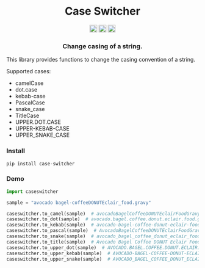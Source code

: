<div align=center>
<!-- Title: -->
  <h1>Case Switcher</h1>
<!-- Labels: -->
  <!-- First row: -->
  <img src="https://img.shields.io/badge/License-AGPL%20v3-blue.svg"
   height="20"
   alt="License: AGPL v3">
  <img src="https://img.shields.io/badge/code%20style-black-000000.svg"
   height="20"
   alt="Code style: black">
    <img src="https://img.shields.io/pypi/v/case-switcher.svg"
   height="20"
   alt="PyPI version">
  <h3>Change casing of a string.</h3>
</div>

This library provides functions to change the casing convention of a
string.

Supported cases:
- camelCase
- dot.case
- kebab-case
- PascalCase
- snake_case
- TitleCase
- UPPER.DOT.CASE
- UPPER-KEBAB-CASE
- UPPER_SNAKE_CASE

### Install

```shell
pip install case-switcher
```

### Demo

```python
import caseswitcher

sample = "avocado bagel-coffeeDONUTEclair_food.gravy"

caseswitcher.to_camel(sample)  # avocadoBagelCoffeeDONUTEclairFoodGravy
caseswitcher.to_dot(sample)  # avocado.bagel.coffee.donut.eclair.food.gravy
caseswitcher.to_kebab(sample)  # avocado-bagel-coffee-donut-eclair-food-gravy
caseswitcher.to_pascal(sample)  # AvocadoBagelCoffeeDONUTEclairFoodGravy
caseswitcher.to_snake(sample)  # avocado_bagel_coffee_donut_eclair_food_gravy
caseswitcher.to_title(sample)  # Avocado Bagel Coffee DONUT Eclair Food Gravy
caseswitcher.to_upper_dot(sample)  # AVOCADO.BAGEL.COFFEE.DONUT.ECLAIR.FOOD.GRAVY
caseswitcher.to_upper_kebab(sample)  # AVOCADO-BAGEL-COFFEE-DONUT-ECLAIR-FOOD-GRAVY
caseswitcher.to_upper_snake(sample)  # AVOCADO_BAGEL_COFFEE_DONUT_ECLAIR_FOOD_GRAVY
```
